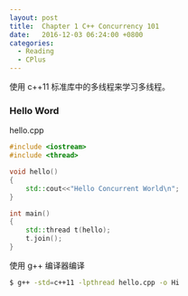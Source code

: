 ```yaml
---
layout: post
title:  Chapter 1 C++ Concurrency 101
date:   2016-12-03 06:24:00 +0800
categories:
  - Reading
  - CPlus
---
```


使用 c++11 标准库中的多线程来学习多线程。  

### Hello Word

hello.cpp  
```c++
#include <iostream>
#include <thread>

void hello()
{
    std::cout<<"Hello Concurrent World\n";
}

int main()
{
    std::thread t(hello);
    t.join();
}
```

使用 g++ 编译器编译  

```bash
$ g++ -std=c++11 -lpthread hello.cpp -o Hi
```
